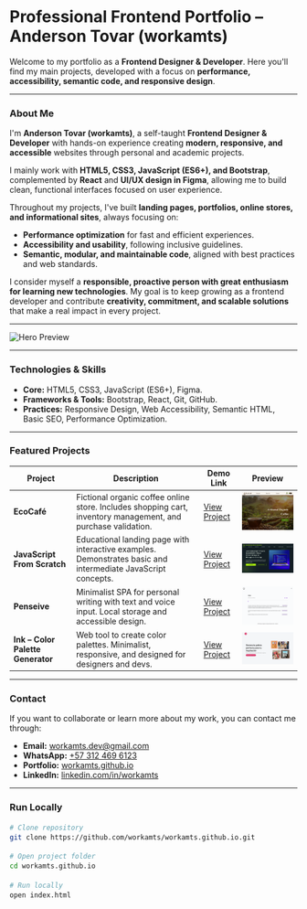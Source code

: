 # Professional Frontend Portfolio – Anderson Tovar (workamts)

Welcome to my portfolio as a **Frontend Designer & Developer**.
Here you'll find my main projects, developed with a focus on **performance, accessibility, semantic code, and responsive design**.

---

### About Me

I'm **Anderson Tovar (workamts)**, a self-taught **Frontend Designer & Developer** with hands-on experience creating **modern, responsive, and accessible** websites through personal and academic projects.

I mainly work with **HTML5, CSS3, JavaScript (ES6+), and Bootstrap**, complemented by **React** and **UI/UX design in Figma**, allowing me to build clean, functional interfaces focused on user experience.

Throughout my projects, I've built **landing pages, portfolios, online stores, and informational sites**, always focusing on:

- **Performance optimization** for fast and efficient experiences.
- **Accessibility and usability**, following inclusive guidelines.
- **Semantic, modular, and maintainable code**, aligned with best practices and web standards.

I consider myself a **responsible, proactive person with great enthusiasm for learning new technologies**.
My goal is to keep growing as a frontend developer and contribute **creativity, commitment, and scalable solutions** that make a real impact in every project.

---

<img src="/assets/images/workamts.github.io.png" alt="Hero Preview" width="800">

---

### Technologies & Skills

- **Core:** HTML5, CSS3, JavaScript (ES6+), Figma.
- **Frameworks & Tools:** Bootstrap, React, Git, GitHub.
- **Practices:** Responsive Design, Web Accessibility, Semantic HTML, Basic SEO, Performance Optimization.

---

### Featured Projects

| Project                           | Description                                                                                                   | Demo Link                                                          | Preview                                                                             |
| --------------------------------- | ------------------------------------------------------------------------------------------------------------- | ------------------------------------------------------------------ | ----------------------------------------------------------------------------------- |
| **EcoCafé**                       | Fictional organic coffee online store. Includes shopping cart, inventory management, and purchase validation. | [View Project](https://workamts.github.io/ecocafe)                 | <img src="/assets/images/vista principal de EcoCafe.png" alt="EcoCafé" width="250"> |
| **JavaScript From Scratch**       | Educational landing page with interactive examples. Demonstrates basic and intermediate JavaScript concepts.  | [View Project](https://workamts.github.io/javascript-from-scratch) | <img src="/assets/images/pc-hero-section.png" alt="JS From Scratch" width="250">    |
| **Penseive**                      | Minimalist SPA for personal writing with text and voice input. Local storage and accessible design.           | [View Project](https://workamts.github.io/pensieve)                | <img src="/assets/images/pc-light-default-view.png" alt="Penseive" width="250">     |
| **Ink – Color Palette Generator** | Web tool to create color palettes. Minimalist, responsive, and designed for designers and devs.               | [View Project](https://workamts.github.io/ink)                     | <img src="/assets/images/pc-hero.png" alt="Ink Project" width="250">                |

---

### Contact

If you want to collaborate or learn more about my work, you can contact me through:

- **Email:** [workamts.dev@gmail.com](mailto:workamts.dev@gmail.com)
- **WhatsApp:** [+57 312 469 6123](https://wa.me/573124696123)
- **Portfolio:** [workamts.github.io](https://workamts.github.io)
- **LinkedIn:** [linkedin.com/in/workamts](https://www.linkedin.com/in/workamts)

---

### Run Locally

```bash
# Clone repository
git clone https://github.com/workamts/workamts.github.io.git

# Open project folder
cd workamts.github.io

# Run locally
open index.html
```
